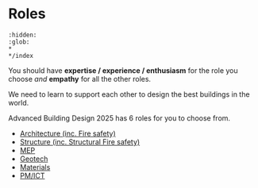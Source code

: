 # Roles
```{toctree}
:hidden:
:glob:
*
*/index
```


You should have **expertise / experience / enthusiasm** for the role you choose *and* **empathy** for all the other roles. 

We need to learn to support each other to design the best buildings in the world.

Advanced Building Design 2025 has 6 roles for you to choose from.

* [Architecture (inc. Fire safety)](/41936/Roles/Architecture)
* [Structure  (inc. Structural Fire safety)](/41936/Roles/Structure)
* [MEP](/41936/Roles/MEP)
* [Geotech](/41936/Roles/Geotech)
* [Materials](/41936/Roles/Materials)
* [PM/ICT](/41936/Roles/PM-ICT)


<!-- 2025 

arch
 space allocation
 facade design
 building form
mep
 comfort and energt use
structure
 structural safety
materials
 guidance on materials to other subjects
 dgnb lite reporting
pm
 costs
 schedule
 it/ bio confirmance


--->
